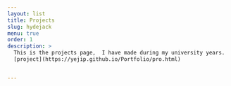 ```yaml
---
layout: list
title: Projects
slug: hydejack
menu: true
order: 1
description: >
  This is the projects page,  I have made during my university years.
  [project](https://yejip.github.io/Portfolio/pro.html)


---
```

